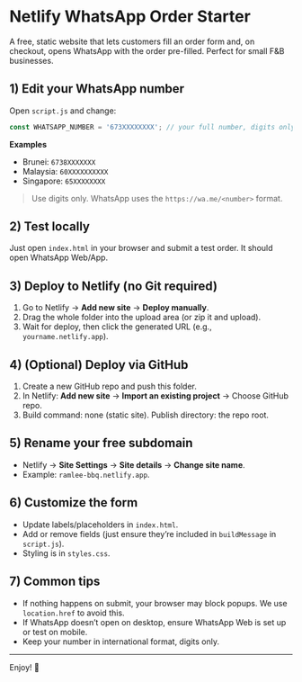 # Netlify WhatsApp Order Starter

A free, static website that lets customers fill an order form and, on checkout, opens WhatsApp with the order pre-filled. Perfect for small F&B businesses.

## 1) Edit your WhatsApp number
Open `script.js` and change:
```js
const WHATSAPP_NUMBER = '673XXXXXXXX'; // your full number, digits only (no + or spaces)
```

**Examples**
- Brunei: `6738XXXXXXX`
- Malaysia: `60XXXXXXXXXX`
- Singapore: `65XXXXXXXX`

> Use digits only. WhatsApp uses the `https://wa.me/<number>` format.

## 2) Test locally
Just open `index.html` in your browser and submit a test order. It should open WhatsApp Web/App.

## 3) Deploy to Netlify (no Git required)
1. Go to Netlify → **Add new site** → **Deploy manually**.
2. Drag the whole folder into the upload area (or zip it and upload).
3. Wait for deploy, then click the generated URL (e.g., `yourname.netlify.app`).

## 4) (Optional) Deploy via GitHub
1. Create a new GitHub repo and push this folder.
2. In Netlify: **Add new site** → **Import an existing project** → Choose GitHub repo.
3. Build command: none (static site). Publish directory: the repo root.

## 5) Rename your free subdomain
- Netlify → **Site Settings** → **Site details** → **Change site name**.
- Example: `ramlee-bbq.netlify.app`.

## 6) Customize the form
- Update labels/placeholders in `index.html`.
- Add or remove fields (just ensure they’re included in `buildMessage` in `script.js`).
- Styling is in `styles.css`.

## 7) Common tips
- If nothing happens on submit, your browser may block popups. We use `location.href` to avoid this.
- If WhatsApp doesn’t open on desktop, ensure WhatsApp Web is set up or test on mobile.
- Keep your number in international format, digits only.

---

Enjoy! 🍗
